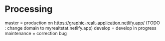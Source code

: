 # Processing

master = production on https://graphic-realt-application.netlify.app/ (TODO : change domain to myrealtstat.netlify.app)
develop = develop in progress
maintenance = correction bug
